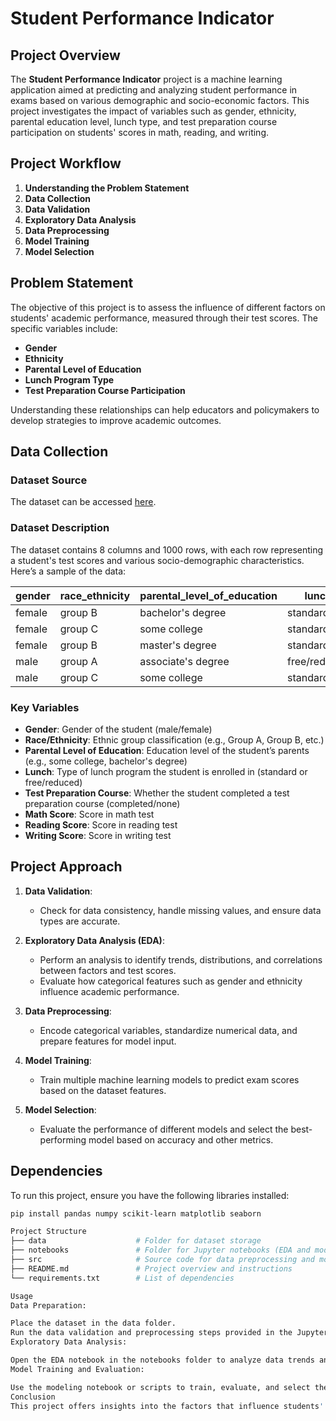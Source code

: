 # Student Performance Indicator

## Project Overview

The **Student Performance Indicator** project is a machine learning application aimed at predicting and analyzing student performance in exams based on various demographic and socio-economic factors. This project investigates the impact of variables such as gender, ethnicity, parental education level, lunch type, and test preparation course participation on students' scores in math, reading, and writing.

## Project Workflow

1. **Understanding the Problem Statement**
2. **Data Collection**
3. **Data Validation**
4. **Exploratory Data Analysis**
5. **Data Preprocessing**
6. **Model Training**
7. **Model Selection**

## Problem Statement

The objective of this project is to assess the influence of different factors on students' academic performance, measured through their test scores. The specific variables include:

- **Gender**
- **Ethnicity**
- **Parental Level of Education**
- **Lunch Program Type**
- **Test Preparation Course Participation**

Understanding these relationships can help educators and policymakers to develop strategies to improve academic outcomes.

## Data Collection

### Dataset Source
The dataset can be accessed [here](https://www.kaggle.com/datasets/spscientist/students-performance-in-exams?datasetId=74977).

### Dataset Description

The dataset contains 8 columns and 1000 rows, with each row representing a student's test scores and various socio-demographic characteristics. Here’s a sample of the data:

| gender | race_ethnicity | parental_level_of_education | lunch       | test_preparation_course | math_score | reading_score | writing_score |
|--------|-----------------|-----------------------------|-------------|-------------------------|------------|---------------|---------------|
| female | group B        | bachelor's degree           | standard    | none                    | 72         | 72            | 74            |
| female | group C        | some college                | standard    | completed               | 69         | 90            | 88            |
| female | group B        | master's degree             | standard    | none                    | 90         | 95            | 93            |
| male   | group A        | associate's degree          | free/reduced | none                   | 47         | 57            | 44            |
| male   | group C        | some college                | standard    | none                    | 76         | 78            | 75            |

### Key Variables

- **Gender**: Gender of the student (male/female)
- **Race/Ethnicity**: Ethnic group classification (e.g., Group A, Group B, etc.)
- **Parental Level of Education**: Education level of the student’s parents (e.g., some college, bachelor's degree)
- **Lunch**: Type of lunch program the student is enrolled in (standard or free/reduced)
- **Test Preparation Course**: Whether the student completed a test preparation course (completed/none)
- **Math Score**: Score in math test
- **Reading Score**: Score in reading test
- **Writing Score**: Score in writing test

## Project Approach

1. **Data Validation**:
   - Check for data consistency, handle missing values, and ensure data types are accurate.
   
2. **Exploratory Data Analysis (EDA)**:
   - Perform an analysis to identify trends, distributions, and correlations between factors and test scores.
   - Evaluate how categorical features such as gender and ethnicity influence academic performance.

3. **Data Preprocessing**:
   - Encode categorical variables, standardize numerical data, and prepare features for model input.

4. **Model Training**:
   - Train multiple machine learning models to predict exam scores based on the dataset features.

5. **Model Selection**:
   - Evaluate the performance of different models and select the best-performing model based on accuracy and other metrics.

## Dependencies

To run this project, ensure you have the following libraries installed:

```bash
pip install pandas numpy scikit-learn matplotlib seaborn

Project Structure
├── data                    # Folder for dataset storage
├── notebooks               # Folder for Jupyter notebooks (EDA and modeling)
├── src                     # Source code for data preprocessing and modeling
├── README.md               # Project overview and instructions
└── requirements.txt        # List of dependencies

Usage
Data Preparation:

Place the dataset in the data folder.
Run the data validation and preprocessing steps provided in the Jupyter notebooks or scripts.
Exploratory Data Analysis:

Open the EDA notebook in the notebooks folder to analyze data trends and insights.
Model Training and Evaluation:

Use the modeling notebook or scripts to train, evaluate, and select the best model for predicting student performance.
Conclusion
This project offers insights into the factors that influence students' academic performance, which can be valuable for educators and policymakers in supporting students' educational outcomes.
